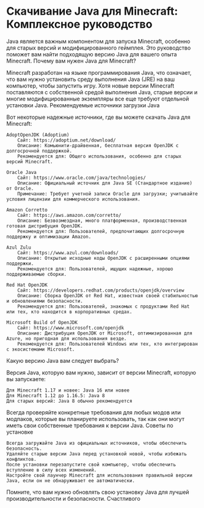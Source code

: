 
# Скачивание Java для Minecraft: Комплексное руководство

Java является важным компонентом для запуска Minecraft, особенно для старых версий и модифицированного геймплея. Это руководство поможет вам найти подходящую версию Java для вашего опыта Minecraft.
Почему вам нужен Java для Minecraft?

Minecraft разработан на языке программирования Java, что означает, что вам нужно установить среду выполнения Java (JRE) на ваш компьютер, чтобы запустить игру. Хотя новые версии Minecraft поставляются с собственной средой выполнения Java, старые версии и многие модифицированные экземпляры все еще требуют отдельной установки Java.
Рекомендуемые источники загрузки Java

Вот некоторые надежные источники, где вы можете скачать Java для Minecraft:

    AdoptOpenJDK (Adoptium)
        Сайт: https://adoptium.net/download/
        Описание: Комьюнити-драйвенная, бесплатная версия OpenJDK с долгосрочной поддержкой.
        Рекомендуется для: Общего использования, особенно для старых версий Minecraft.

    Oracle Java
        Сайт: https://www.oracle.com/java/technologies/
        Описание: Официальный источник для Java SE (Стандартное издание) от Oracle.
        Примечание: Требует учетной записи Oracle для загрузки; учитывайте условия лицензии для коммерческого использования.

    Amazon Corretto
        Сайт: https://aws.amazon.com/corretto/
        Описание: Безвозмездная, много платформенная, производственная готовая дистрибуция OpenJDK.
        Рекомендуется для: Пользователей, предпочитающих долгосрочную поддержку и оптимизации Amazon.

    Azul Zulu
        Сайт: https://www.azul.com/downloads/
        Описание: Открытые исходные коды OpenJDK с расширенными опциями поддержки.
        Рекомендуется для: Пользователей, ищущих надежные, хорошо поддерживаемые сборки.

    Red Hat OpenJDK
        Сайт: https://developers.redhat.com/products/openjdk/overview
        Описание: Сборка OpenJDK от Red Hat, известная своей стабильностью и обновлениями безопасности.
        Рекомендуется для: Пользователей, знакомых с продуктами Red Hat или тех, кто находится в корпоративных средах.

    Microsoft Build of OpenJDK
        Сайт: https://www.microsoft.com/openjdk
        Описание: Дистрибуция OpenJDK от Microsoft, оптимизированная для Azure, но пригодная для использования везде.
        Рекомендуется для: Пользователей Windows или тех, кто интегрирован с экосистемами Microsoft.

Какую версию Java вам следует выбрать?

Версия Java, которую вам нужно, зависит от версии Minecraft, которую вы запускаете:

    Для Minecraft 1.17 и новее: Java 16 или новее
    Для Minecraft 1.12 до 1.16.5: Java 8
    Для старых версий: Java 8 обычно рекомендуется

Всегда проверяйте конкретные требования для любых модов или модпаков, которые вы планируете использовать, так как они могут иметь свои собственные требования к версии Java.
Советы по установке

    Всегда загружайте Java из официальных источников, чтобы обеспечить безопасность.
    Удаляйте старые версии Java перед установкой новой, чтобы избежать конфликтов.
    После установки перезапустите свой компьютер, чтобы обеспечить вступление в силу всех изменений.
    Настройте свой лаунчер Minecraft для использования правильной версии Java, если он не обнаруживает ее автоматически.

Помните, что вам нужно обновлять свою установку Java для лучшей производительности и безопасности. Счастливого